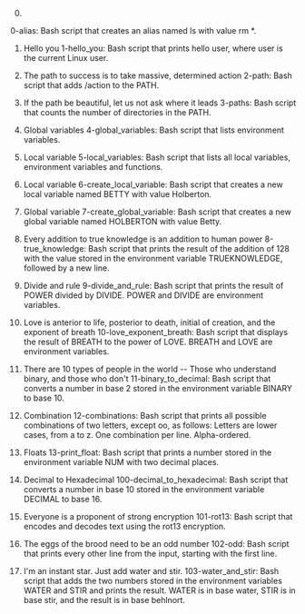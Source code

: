 0.

0-alias: Bash script that creates an alias named ls with value rm *.

1. Hello you
1-hello_you: Bash script that prints hello user, where user is the current Linux user.

2. The path to success is to take massive, determined action
2-path: Bash script that adds /action to the PATH.

3. If the path be beautiful, let us not ask where it leads
3-paths: Bash script that counts the number of directories in the PATH.

4. Global variables
4-global_variables: Bash script that lists environment variables.

5. Local variable
5-local_variables: Bash script that lists all local variables, environment variables and functions.

6. Local variable
6-create_local_variable: Bash script that creates a new local variable named BETTY with value Holberton.

7. Global variable
7-create_global_variable: Bash script that creates a new global variable named HOLBERTON with value Betty.

8. Every addition to true knowledge is an addition to human power
8-true_knowledge: Bash script that prints the result of the addition of 128 with the value stored in the environment variable TRUEKNOWLEDGE, followed by a new line.

9. Divide and rule
9-divide_and_rule: Bash script that prints the result of POWER divided by DIVIDE. POWER and DIVIDE are environment variables.

10. Love is anterior to life, posterior to death, initial of creation, and the exponent of breath
10-love_exponent_breath: Bash script that displays the result of BREATH to the power of LOVE. BREATH and LOVE are environment variables.

11. There are 10 types of people in the world -- Those who understand binary, and those who don't
11-binary_to_decimal: Bash script that converts a number in base 2 stored in the environment variable BINARY to base 10.

12. Combination
12-combinations: Bash script that prints all possible combinations of two letters, except oo, as follows:
Letters are lower cases, from a to z.
One combination per line.
Alpha-ordered.

13. Floats
13-print_float: Bash script that prints a number stored in the environment variable NUM with two decimal places.

14. Decimal to Hexadecimal
100-decimal_to_hexadecimal: Bash script that converts a number in base 10 stored in the environment variable DECIMAL to base 16.

15. Everyone is a proponent of strong encryption
101-rot13: Bash script that encodes and decodes text using the rot13 encryption.

16. The eggs of the brood need to be an odd number
102-odd: Bash script that prints every other line from the input, starting with the first line.

17. I'm an instant star. Just add water and stir.
103-water_and_stir: Bash script that adds the two numbers stored in the environment variables WATER and STIR and prints the result.
WATER is in base water, STIR is in base stir, and the result is in base behlnort.
